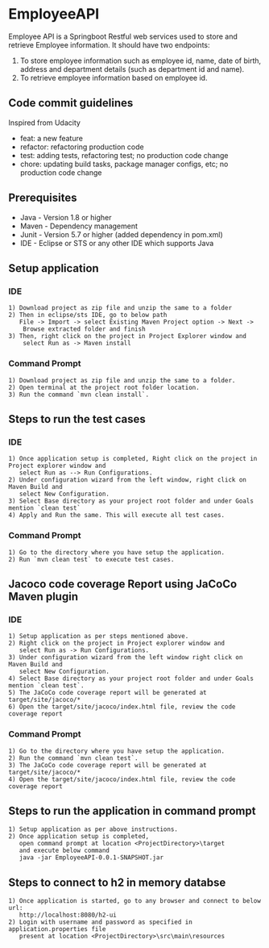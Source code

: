 # EmployeeAPI

Employee API is a Springboot Restful web services used to store and retrieve Employee information. 
It should have two endpoints:
1) To store employee information such as employee id, name, date of birth, address and department details (such as department id and name).
2) To retrieve employee information based on employee id.

## Code commit guidelines

Inspired from Udacity

- feat: a new feature
- refactor: refactoring production code
- test: adding tests, refactoring test; no production code change
- chore: updating build tasks, package manager configs, etc; no production code change

## Prerequisites

- Java - Version 1.8 or higher
- Maven - Dependency management
- Junit - Version 5.7 or higher (added dependency in pom.xml)
- IDE - Eclipse or STS or any other IDE which supports Java

## Setup application

### IDE
```
1) Download project as zip file and unzip the same to a folder
2) Then in eclipse/sts IDE, go to below path
   File -> Import -> select Existing Maven Project option -> Next ->
   	Browse extracted folder and finish
3) Then, right click on the project in Project Explorer window and
	select Run as -> Maven install
```

### Command Prompt
```
1) Download project as zip file and unzip the same to a folder.
2) Open terminal at the project root folder location.
3) Run the command `mvn clean install`.
```

## Steps to run the test cases

### IDE
```
1) Once application setup is completed, Right click on the project in Project explorer window and
   select Run as --> Run Configurations.
2) Under configuration wizard from the left window, right click on Maven Build and
   select New Configuration.
3) Select Base directory as your project root folder and under Goals mention `clean test`
4) Apply and Run the same. This will execute all test cases.
```

### Command Prompt
```
1) Go to the directory where you have setup the application.
2) Run `mvn clean test` to execute test cases.
```

## Jacoco code coverage Report using JaCoCo Maven plugin

### IDE
```
1) Setup application as per steps mentioned above. 
2) Right click on the project in Project explorer window and
   select Run as -> Run Configurations.
3) Under configuration wizard from the left window right click on Maven Build and
   select New Configuration.
4) Select Base directory as your project root folder and under Goals mention `clean test`.
5) The JaCoCo code coverage report will be generated at target/site/jacoco/*
6) Open the target/site/jacoco/index.html file, review the code coverage report
```

### Command Prompt
```
1) Go to the directory where you have setup the application.
2) Run the command `mvn clean test`.
3) The JaCoCo code coverage report will be generated at target/site/jacoco/*
4) Open the target/site/jacoco/index.html file, review the code coverage report
```

## Steps to run the application in command prompt
```
1) Setup application as per above instructions.
2) Once application setup is completed,
   open command prompt at location <ProjectDirectory>\target
   and execute below command
   java -jar EmployeeAPI-0.0.1-SNAPSHOT.jar
```

## Steps to connect to h2 in memory databse
```
1) Once application is started, go to any browser and connect to below url:
   http://localhost:8080/h2-ui
2) Login with username and password as specified in application.properties file 
   present at location <ProjectDirectory>\src\main\resources
```